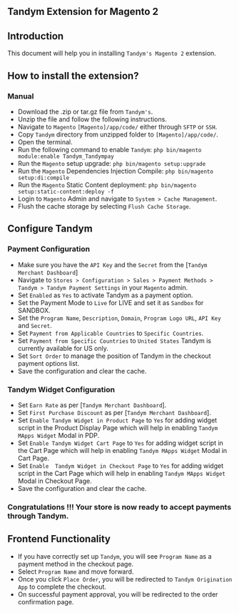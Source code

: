 ## Tandym Extension for Magento 2


## Introduction
This document will help you in installing `Tandym's Magento 2` extension.


## How to install the extension?


### Manual
* Download the .zip or tar.gz file from `Tandym's`.
* Unzip the file and follow the following instructions.
* Navigate to `Magento` `[Magento]/app/code/` either through `SFTP` or `SSH`.
* Copy `Tandym` directory from unzipped folder to `[Magento]/app/code/`.
* Open the terminal.
* Run the following command to enable `Tandym`:
```php bin/magento module:enable Tandym_Tandympay```
* Run the `Magento` setup upgrade:
```php bin/magento setup:upgrade```
* Run the `Magento` Dependencies Injection Compile:
```php bin/magento setup:di:compile```
* Run the `Magento` Static Content deployment:
```php bin/magento setup:static-content:deploy -f```
* Login to `Magento` Admin and navigate to `System > Cache Management`.
* Flush the cache storage by selecting `Flush Cache Storage`.


## Configure Tandym


### Payment Configuration


* Make sure you have the `API Key` and the `Secret` from the [`Tandym Merchant Dashboard`]
* Navigate to `Stores > Configuration > Sales > Payment Methods > Tandym > Tandym Payment Settings` in your `Magento` admin.
* Set `Enabled` as `Yes` to activate Tandym as a payment option.
* Set the Payment Mode to `Live` for LIVE and set it as `Sandbox` for SANDBOX.
* Set the `Program Name`, `Description`, `Domain`, `Program Logo URL`, `API Key` and `Secret`.
* Set `Payment from Applicable Countries` to `Specific Countries`.
* Set `Payment from Specific Countries` to `United States` Tandym is currently available for US only.
* Set `Sort Order` to manage the position of Tandym in the checkout payment options list.
* Save the configuration and clear the cache.


### Tandym Widget Configuration


* Set `Earn Rate` as per [`Tandym Merchant Dashboard`].
* Set `First Purchase Discount` as per [`Tandym Merchant Dashboard`].
* Set `Enable Tandym Widget in Product Page` to `Yes` for adding widget script in the Product Display Page which will help in enabling `Tandym MApps Widget` Modal in PDP.
* Set `Enable Tandym Widget Cart Page` to `Yes` for adding widget script in the Cart Page which will help in enabling `Tandym MApps Widget` Modal in Cart Page.
* Set `Enable  Tandym Widget in Checkout Page` to `Yes` for adding widget script in the Cart Page which will help in enabling `Tandym MApps Widget` Modal in Checkout Page.
* Save the configuration and clear the cache.


### Congratulations !!! Your store is now ready to accept payments through Tandym.


## Frontend Functionality


* If you have correctly set up `Tandym`, you will see `Program Name` as a payment method in the checkout page.
* Select `Program Name` and move forward.
* Once you click `Place Order`, you will be redirected to `Tandym Origination App` to complete the checkout.
* On successful payment approval, you will be redirected to the order confirmation page.

